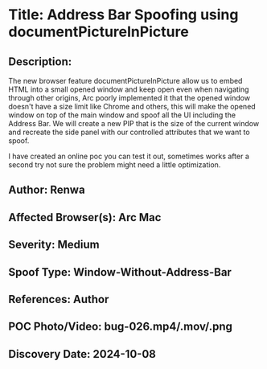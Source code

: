 # Title: Address Bar Spoofing using documentPictureInPicture

## Description: 
The new browser feature documentPictureInPicture allow us to embed HTML into a small opened window and keep open even when navigating through other origins, Arc poorly implemented it that the opened window doesn't have a size limit like Chrome and others, this will make the opened window on top of the main window and spoof all the UI including the Address Bar. We will create a new PIP that is the size of the current window and recreate the side panel with our controlled attributes that we want to spoof.

I have created an online poc you can test it out, sometimes works after a second try not sure the problem might need a little optimization.

## Author: Renwa

## Affected Browser(s): Arc Mac

## Severity: Medium

## Spoof Type: Window-Without-Address-Bar

## References: Author

## POC Photo/Video: bug-026.mp4/.mov/.png

## Discovery Date: 2024-10-08

